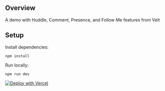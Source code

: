 ## Overview

A demo with Huddle, Comment, Presence, and Follow Me features from Velt

## Setup

Install dependencies:
```
npm install
```

Run locally:
```
npm run dev
```


[![Deploy with Vercel](https://vercel.com/button)](https://vercel.com/new/clone?repository-url=https%3A%2F%2Fgithub.com%2Fvercel%2Fnext.js%2Ftree%2Fcanary%2Fexamples%2Fhello-world)